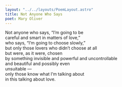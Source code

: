 ```yaml
---
layout: "../../layouts/PoemLayout.astro"
title: Not Anyone Who Says
poet: Mary Oliver
---
```


Not anyone who says, “I’m going to be  
careful and smart in matters of love,”  
who says, “I’m going to choose slowly,”  
but only those lovers who didn’t choose at all  
but were, as it were, chosen  
by something invisible and powerful and uncontrollable  
and beautiful and possibly even  
unsuitable —  
only those know what I’m talking about  
in this talking about love.
